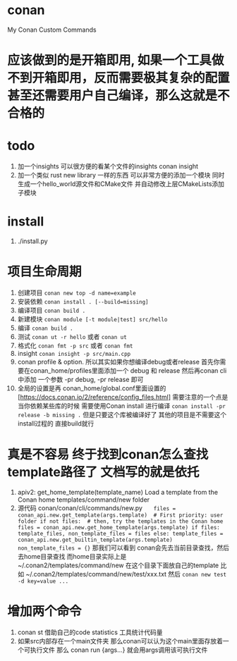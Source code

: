 # conan
My Conan Custom Commands

# 应该做到的是开箱即用, 如果一个工具做不到开箱即用，反而需要极其复杂的配置甚至还需要用户自己编译，那么这就是不合格的

# todo
1. 加一个insights 可以很方便的看某个文件的insights conan insight <source files...>
2. 加一个类似 rust new library 一样的东西 可以非常方便的添加一个模块 同时生成一个hello_world源文件和CMake文件 并自动修改上层CMakeLists添加子模块 

# install
1. ./install.py

# 项目生命周期
1. 创建项目 `conan new top -d name=example `
2. 安装依赖 `conan install . [--build=missing]`
3. 编译项目 `conan build .`
5. 新建模块 `conan module [-t module|test] src/hello`
6. 编译 `conan build .`
7. 测试 `conan ut -r hello` 或者 `conan ut`
8. 格式化 `conan fmt -p src` 或者 `conan fmt`
9. insight `conan insight -p src/main.cpp`
10. conan profile & option. 所以其实如果你想编译debug或者release 
首先你需要在conan_home/profiles里面添加一个 debug 和 release 然后再conan cli中添加
一个参数 -pr debug, -pr release 即可
11. 全局的设置是再 conan_home/global.conf里面设置的 [https://docs.conan.io/2/reference/config_files.html]
需要注意的一个点是 当你依赖某些库的时候 需要使用Conan install 进行编译
`conan install -pr release -b missing .`
但是只要这个库被编译好了 其他的项目是不需要这个install过程的 直接build就行

# 真是不容易 终于找到conan怎么查找template路径了 文档写的就是依托
1. apiv2: get_home_template(template_name)
Load a template from the Conan home templates/command/new folder
2. 源代码 conan/conan/cli/commands/new.py 
`    files = conan_api.new.get_template(args.template)  # First priority: user folder
    if not files:  # then, try the templates in the Conan home
        files = conan_api.new.get_home_template(args.template)
    if files:
        template_files, non_template_files = files
    else:
        template_files = conan_api.new.get_builtin_template(args.template)
        non_template_files = {}
        `
那我们可以看到 conan会先去当前目录查找，然后去home目录查找 而home目录实际上是 ~/.conan2/templates/command/new
在这个目录下面放自己的template 比如
~/.conan2/templates/command/new/test/xxx.txt
然后 `conan new test -d key=value ...`

# 增加两个命令
1. conan st <path> 借助自己的code statistics 工具统计代码量
2. 如果src内部存在一个main文件夹 那么conan可以认为这个main里面存放着一个可执行文件 那么 conan run {args...} 就会用args调用该可执行文件
